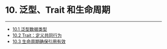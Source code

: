 # 10. 泛型、Trait 和生命周期
---

- [10.1 泛型数据类型](./10.1-泛型数据类型.md)
- [10.2 Trait：定义共同行为](./10.2-Trait：定义共同行为.md)
- [10.3 生命周期确保引用有效](./10.3-生命周期确保引用有效.md)
